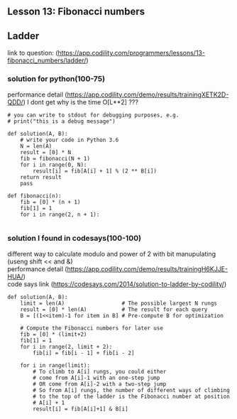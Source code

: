 ## Lesson 13: Fibonacci numbers
## Ladder
link to question: (https://app.codility.com/programmers/lessons/13-fibonacci_numbers/ladder/)  

### solution for python(100-75)
performance detail (https://app.codility.com/demo/results/trainingXETK2D-QDD/)
I dont get why is the time O[L**2] ???
```
# you can write to stdout for debugging purposes, e.g.
# print("this is a debug message")

def solution(A, B):
    # write your code in Python 3.6
    N = len(A)
    result = [0] * N
    fib = fibonacci(N + 1)
    for i in range(0, N):
        result[i] = fib[A[i] + 1] % (2 ** B[i])
    return result
    pass

def fibonacci(n):
    fib = [0] * (n + 1)
    fib[1] = 1
    for i in range(2, n + 1):
    
```

### solution I found in codesays(100-100)
different way to calculate modulo and power of 2 with bit manupulating (useng shift << and &)  
performance detail (https://app.codility.com/demo/results/trainingH6KJJE-HUA/)  
code says link (https://codesays.com/2014/solution-to-ladder-by-codility/)
```
def solution(A, B):
    limit = len(A)                  # The possible largest N rungs
    result = [0] * len(A)           # The result for each query
    B = [(1<<item)-1 for item in B] # Pre-compute B for optimization
 
    # Compute the Fibonacci numbers for later use
    fib = [0] * (limit+2)
    fib[1] = 1
    for i in range(2, limit + 2):
        fib[i] = fib[i - 1] + fib[i - 2]
 
    for i in range(limit):
        # To climb to A[i] rungs, you could either
        # come from A[i]-1 with an one-step jump
        # OR come from A[i]-2 with a two-step jump
        # So from A[i] rungs, the number of different ways of climbing
        # to the top of the ladder is the Fibonacci number at position
        # A[i] + 1
        result[i] = fib[A[i]+1] & B[i]
 ```
